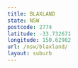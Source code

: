 ```yaml
---
title: BLAXLAND
state: NSW
postcode: 2774
latitude: -33.732671
longitude: 150.62902
url: /nsw/blaxland/
layout: suburb
---
```

